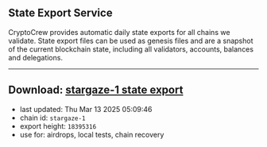 ## State Export Service
CryptoCrew provides automatic daily state exports for all chains we validate. State export files can be used as genesis files and are a snapshot of the current blockchain state, including all validators, accounts, balances and delegations.

---
**Download: [stargaze-1 state export](https://dl-eu2.ccvalidators.com/SERVICE/stargaze/stargaze-1_export_18395316.json)**
---

- last updated: Thu Mar 13 2025 05:09:46
- chain id: `stargaze-1`
- export height: `18395316`
- use for: airdrops, local tests, chain recovery
